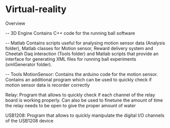 # Virtual-reality
Overview

-- 3D Engine
Contains C++ code for the running ball software

-- Matlab
Contains scripts useful for analysing motion sensor data (Analysis folder), Matlab classes for Motion sensor, Reward delivery system and Cheetah Daq interaction (Tools folder) and Matlab scripts that provide an interface for generating XML files for running ball experiments (xmlGenerator folder).

-- Tools
  MotionSensor: Contains the arduino code for the motion sensor. Contains an additional program which can be used to quickly check if motion sensor data is recorder correctly
  
  Relay: Program that allows to quickly check if each channel of the relay board is working properly. Can also be used to finetune the amount of time the relay needs to be open to give the proper amount of water
  
  USB1208: Program that allows to quickly manipulate the digital I/O channels of the USB1208 device
